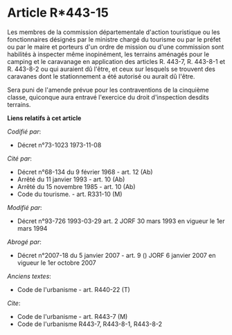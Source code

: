 # Article R*443-15

Les membres de la commission départementale d'action touristique ou les fonctionnaires désignés par le ministre chargé du
tourisme ou par le préfet ou par le maire et porteurs d'un ordre de mission ou d'une commission sont habilités à inspecter
même inopinément, les terrains aménagés pour le camping et le caravanage en application des articles R. 443-7, R. 443-8-1 et
R. 443-8-2 ou qui auraient dû l'être, et ceux sur lesquels se trouvent des caravanes dont le stationnement a été autorisé ou
aurait dû l'être.

Sera puni de l'amende prévue pour les contraventions de la cinquième classe, quiconque aura entravé l'exercice du droit
d'inspection desdits terrains.

**Liens relatifs à cet article**

_Codifié par_:

  - Décret n°73-1023 1973-11-08

_Cité par_:

  - Décret n°68-134 du 9 février 1968 - art. 12 (Ab)
  - Arrêté du 11 janvier 1993 - art. 10 (Ab)
  - Arrêté du 15 novembre 1985 - art. 10 (Ab)
  - Code du tourisme. - art. R331-10 (M)

_Modifié par_:

  - Décret n°93-726 1993-03-29 art. 2 JORF 30 mars 1993 en vigueur le 1er mars 1994

_Abrogé par_:

  - Décret n°2007-18 du 5 janvier 2007 - art. 9 () JORF 6 janvier 2007 en vigueur le 1er octobre 2007

_Anciens textes_:

  - Code de l'urbanisme - art. R440-22 (T)

_Cite_:

  - Code de l'urbanisme - art. R443-7 (M)
  - Code de l'urbanisme R443-7, R443-8-1, R443-8-2
